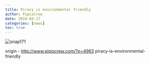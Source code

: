 ```yaml
---
title: Piracy is environmental friendly
author: PipisCrew
date: 2016-04-17
categories: [news]
toc: true
---
```


![snap171](https://www.pipiscrew.com/wp-content/uploads/2016/04/snap171.jpg)

origin - http://www.pipiscrew.com/?p=4963 piracy-is-environmental-friendly